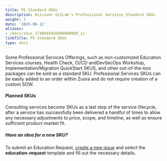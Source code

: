 ```yaml
---
title: PS Standard SKUs
description: Discover GitLab's Professional Services Standard SKUs
weight: 2
date: '2025-06-12'
aliases:
- /docs/skus_1748044456000000000_1/
linkTitle: PS Standard SKUs
type: docs
---
```


Some Professional Services Offerings, such as non-customized Education Services courses, Health Check, CI/CD andDevSecOps Workshop, Implementation/Migration QuickStart SKUS, and other out-of-the-box packages can be sold as a standard SKU. Professional Services SKUs can be easily added to an order within Zuora and do not require creation of a custom SOW.

<!-- **Important Note:** The GitLab System Administration Basics and GitLab Advanced System Administration courses should always be ordered using the custom SOW process so that we can review the customer's deployment variables and create a custom list of topics for them with the appropriate pricing depending on the scope of the topics needed. Once the trainings are scoped, they can be ordered using the new hourly rate Training SKU for ProServ Education Services in Zuora/SFDC.

Below are the current SKUs broken out by services category. For a detailed list including pricing see the [Full Catalog](https://about.gitlab.com/professional-services/catalog/) page.

### Implementation and Integration Services Standard SKUs

{{% customer-success/sku-tables categories="Implementation,Integration" maturities="Viable,Lovable,Minimal" %}}

### Education Services Standard SKUs

Currently, the following Education Services course SKUs are available within Zuora and can be added to any quote without using the Services Calculator or a SOW. Most courses have both an on-site and a remote delivery SKU. In the case of onsite delivery, travel and expenses (T&E) is billed separately to the customer based on our [Professional Services terms](https://about.gitlab.com/terms/#consultancy) and [sponsored travel policy](/handbook/finance/travel/sponsored/). Customization of any of these standard courses will require use of the Services Calculator and further project scoping as well as the custom SOW approval process and signature by customers.

#### Update: Per-Seat Training SKU

**Now Available: Training seat add-ons!** Customers who want to add on to the 12-person limit for training sessions can now do so by ordering the new **[ProServ Training Per-Seat Add-on](https://university.gitlab.com/pages/training-seataddon/)** SKU. Priced at $500 per added seat, this is an easy way to accommodate additional attendees and avoid the need to order a full additional training delivery for customers with more than 12 trainees.

Here are answers to anticipated frequently-asked questions.

1. **Why are seats limited to 12 per class for standard training?** A class size of 12 is optimal for the best learning experience given the amount of hands-on activities covered during the training sessions. There are also additional resources required by GitLab to provide lab infrastructure, support, and certification assessments as the number of attendees in the class increases.

2. **What is the process for making an exception?** If you have a quote in flight we will honor the number of students you may have already requested an exception for from us. For all new quotes you should create an order that includes the per-seat SKU quantities and request a discount as needed using the standard discount approval process.

{{% customer-success/sku-tables categories="Education" maturities="Viable,Lovable,Minimal" stages=true %}} -->

#### Planned SKUs

Consulting services become SKUs as a last step of the service lifecycle, after a service has successfully been delivered a handful of times to allow any necessary adjustments to price, scope, and timeline, as well as ensure sufficient product-market fit.

##### Have an idea for a new SKU?

To submit an Education Request, [create a new issue](https://gitlab.com/gitlab-com/customer-success/professional-services-group/education-services/-/issues/new?issue%5Bassignee_id%5D=&issue%5Bmilestone_id%5D=) and select the **education-request** template and fill out the necessary details.
